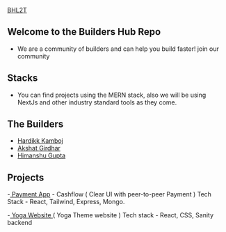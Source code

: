 [BHL2T](https://github.com/khardikk/Builders_hub/assets/64458111/808184a2-7cc5-4768-88ce-7e09ec864d8c)
## Welcome to the Builders Hub Repo
- We are a community of builders and can help you build faster! join our community 
## Stacks
- You can find projects using the MERN stack, also we will be using NextJs and other industry standard tools as they come.

## The Builders 
- [Hardikk Kamboj](https://github.com/khardikk)
- [ Akshat Girdhar](https://github.com/akshatg5) 
- [Himanshu Gupta](https://github.com/Himanshu-gupta31)

## Projects 
-[ Payment App](https://cash-flow-alpha.vercel.app/) - Cashflow ( Clear UI with peer-to-peer Payment ) Tech Stack - React, Tailwind, Express, Mongo.

-[ Yoga Website ](https://yoga-website-jet.vercel.app/) ( Yoga Theme website ) Tech stack - React, CSS, Sanity backend 

